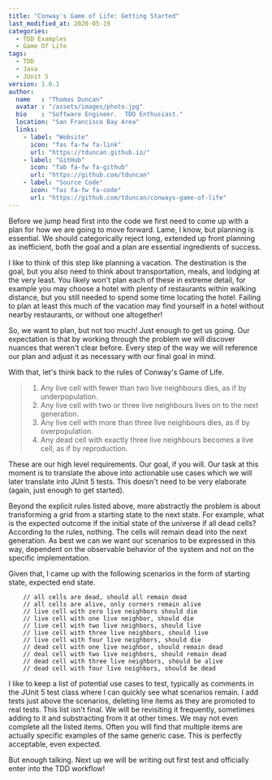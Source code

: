```yaml
---
title: "Conway's Game of Life: Getting Started"
last_modified_at: 2020-05-19
categories:
  - TDD Examples
  - Game Of Life
tags:
  - TDD
  - Java
  - JUnit 5
version: 1.0.1
author:
  name   : "Thomas Duncan"
  avatar : "/assets/images/photo.jpg"
  bio    : "Software Engineer.  TDD Enthusiast."
  location: "San Francisco Bay Area"
  links:
    - label: "Website"
      icon: "fas fa-fw fa-link"
      url: "https://tduncan.github.io/"
    - label: "GitHub"
      icon: "fab fa-fw fa-github"
      url: "https://github.com/tduncan"
    - label: "Source Code"
      icon: "fas fa-fw fa-code"
      url: "https://github.com/tduncan/conways-game-of-life"
---
```

Before we jump head first into the code we first need to come up with a plan for how we are going to move forward. 
Lame, I know, but planning is essential. We should categorically reject long, extended up front planning as inefficient, 
both the goal and a plan are essential ingredients of success.

I like to think of this step like planning a vacation. The
destination is the goal, but you also need to think about
transportation, meals, and lodging at the very least. You likely 
won't plan each of these in extreme detail, for example you may
choose a hotel with plenty of restaurants within walking distance,
but you still needed to spend some time locating the hotel. Failing
to plan at least this much of the vacation may find yourself in a
hotel without nearby restaurants, or without one altogether!

So, we want to plan, but not too much! Just enough to get us going.
Our expectation is that by working through the problem we will
discover nuances that weren't clear before. Every step of the way
we will reference our plan and adjust it as necessary with our 
final goal in mind.

With that, let's think back to the rules of Conway's Game of Life.
> 1. Any live cell with fewer than two live neighbours dies, as if by underpopulation.
> 2. Any live cell with two or three live neighbours lives on to the next generation.
> 3. Any live cell with more than three live neighbours dies, as if by overpopulation.
> 4. Any dead cell with exactly three live neighbours becomes a live cell, as if by reproduction.

These are our high level requirements. Our goal, if you will. Our
task at this moment is to translate the above into actionable
use cases which we will later translate into JUnit 5 tests. This
doesn't need to be very elaborate (again, just enough to get started).

Beyond the explicit rules listed above, more abstractly the problem is about transforming a grid from a starting state
to the next state. For example, what is the expected outcome if the initial state of the universe if all dead cells? 
According to the rules, nothing. The cells will remain dead into the next generation. As best we can we want our 
scenarios to be expressed in this way, dependent on the observable behavior of the system and not on the specific
implementation.

Given that, I came up with the following scenarios in the form of starting state, expected end state.

```
    // all cells are dead, should all remain dead
    // all cells are alive, only corners remain alive
    // live cell with zero live neighbors should die
    // live cell with one live neighbor, should die
    // live cell with two live neighbors, should live
    // live cell with three live neighbors, should live
    // live cell with four live neighbors, should die
    // dead cell with one live neighbor, should remain dead
    // deal cell with two live neighbors, should remain dead
    // dead cell with three live neighbors, should be alive
    // dead cell with four live neighbors, should be dead
```
I like to keep a list of potential use cases to test, typically as comments in the JUnit 5 test class where I can 
quickly see what scenarios remain. I add tests just above the scenarios, deleting line items as they are promoted to
real tests. This list isn't final. We will be revisiting it frequently, sometimes adding to it and substracting from it
at other times. We may not even complete all the listed items. Often you will find that multiple items are actually
specific examples of the same generic case. This is perfectly acceptable, even expected.

But enough talking. Next up we will be writing out first test and officially enter into the TDD workflow!

